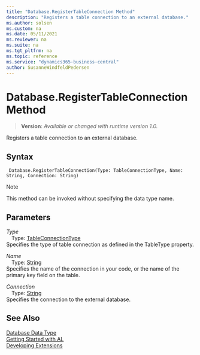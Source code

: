 ```yaml
---
title: "Database.RegisterTableConnection Method"
description: "Registers a table connection to an external database."
ms.author: solsen
ms.custom: na
ms.date: 05/11/2021
ms.reviewer: na
ms.suite: na
ms.tgt_pltfrm: na
ms.topic: reference
ms.service: "dynamics365-business-central"
author: SusanneWindfeldPedersen
---
```

[//]: # (START>DO_NOT_EDIT)
[//]: # (IMPORTANT:Do not edit any of the content between here and the END>DO_NOT_EDIT.)
[//]: # (Any modifications should be made in the .xml files in the ModernDev repo.)
# Database.RegisterTableConnection Method
> **Version**: _Available or changed with runtime version 1.0._

Registers a table connection to an external database.


## Syntax
```
 Database.RegisterTableConnection(Type: TableConnectionType, Name: String, Connection: String)
```
> [!NOTE]
> This method can be invoked without specifying the data type name.
## Parameters
*Type*  
&emsp;Type: [TableConnectionType](../tableconnectiontype/tableconnectiontype-option.md)  
Specifies the type of table connection as defined in the TableType property.
        
*Name*  
&emsp;Type: [String](../string/string-data-type.md)  
Specifies the name of the connection in your code, or the name of the primary key field on the table.
        
*Connection*  
&emsp;Type: [String](../string/string-data-type.md)  
Specifies the connection to the external database.  



[//]: # (IMPORTANT: END>DO_NOT_EDIT)
## See Also
[Database Data Type](database-data-type.md)  
[Getting Started with AL](../../devenv-get-started.md)  
[Developing Extensions](../../devenv-dev-overview.md)